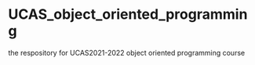 # UCAS_object_oriented_programming
the respository for UCAS2021-2022 object oriented programming course
